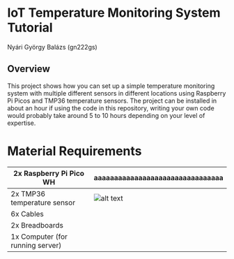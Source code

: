 # IoT Temperature Monitoring System Tutorial
Nyári György Balázs (gn222gs)
## Overview
This project shows how you can set up a simple temperature monitoring system with multiple different sensors in different locations using Raspberry Pi Picos and TMP36 temperature sensors.
The project can be installed in about an hour if using the code in this repository, writing your own code would probably take around 5 to 10 hours depending on your level of expertise.

# Material Requirements
| 2x Raspberry Pi Pico WH          | aaaaaaaaaaaaaaaaaaaaaaaaaaaaaaaa |
|----------------------------------|----------------------------------------------------------------------------------------------------------------------------------------------------------------------------------|
| 2x TMP36 temperature sensor      | ![alt text]([http://url/to/img.png](https://malnapc.cdn.shoprenter.hu/custom/malnapc/image/cache/w640h480wt1q100/images/Raspberry/55338.jpg.webp?lastmod=1719487244.1716746513)) |
| 6x Cables                        |                                                                                                                                                                                  |
| 2x Breadboards                   |                                                                                                                                                                                  |
| 1x Computer (for running server) |                                                                                                                                                                                  |
